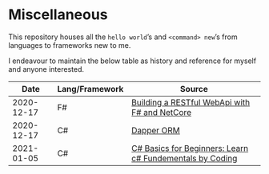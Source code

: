# Miscellaneous

This repository houses all the `hello world`’s and `<command> new`’s from languages to frameworks new to me.

I endeavour to maintain the below table as history and reference for myself and anyone interested.

| Date       | Lang/Framework | Source |
| ---------- | -------------- | ------ |
| 2020-12-17 | F#             | [Building a RESTful WebApi with F# and NetCore](https://nicolaiarocci.com/building-a-restful-webapi-with-fsharp-and-netcore/)
| 2020-12-17 | C#  			  | [Dapper ORM](https://dapper-tutorial.net/)
| 2021-01-05 | C#             | [C# Basics for Beginners: Learn c# Fundementals by Coding](https://www.udemy.com/course/csharp-tutorial-for-beginners)
